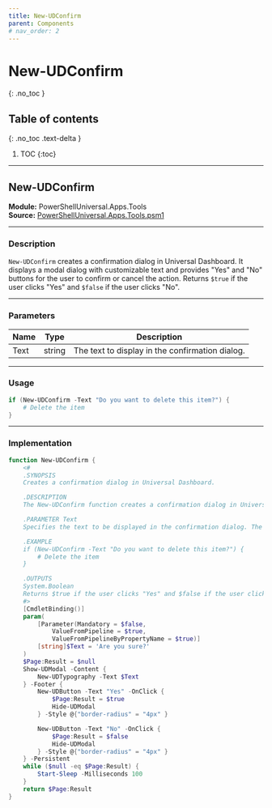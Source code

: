```yaml
---
title: New-UDConfirm
parent: Components
# nav_order: 2
---
```


# New-UDConfirm
{: .no_toc }

## Table of contents
{: .no_toc .text-delta }

1. TOC
{:toc}

---

## New-UDConfirm

**Module:** PowerShellUniversal.Apps.Tools  
**Source:** [PowerShellUniversal.Apps.Tools.psm1](https://github.com/ironmansoftware/gallery/blob/b7e579ff12793dba880c06cab0df059f5fe6b43b/Apps/PowerShellUniversal.Apps.Tools/PowerShellUniversal.Apps.Tools.psm1#L53)

---

### Description

`New-UDConfirm` creates a confirmation dialog in Universal Dashboard. It displays a modal dialog with customizable text and provides "Yes" and "No" buttons for the user to confirm or cancel the action. Returns `$true` if the user clicks "Yes" and `$false` if the user clicks "No".

---

### Parameters

| Name | Type   | Description                                      |
|------|--------|--------------------------------------------------|
| Text | string | The text to display in the confirmation dialog.  |

---

### Usage

```powershell
if (New-UDConfirm -Text "Do you want to delete this item?") {
    # Delete the item
}
```

---

### Implementation

```powershell
function New-UDConfirm {
    <#
    .SYNOPSIS
    Creates a confirmation dialog in Universal Dashboard.

    .DESCRIPTION
    The New-UDConfirm function creates a confirmation dialog in Universal Dashboard. It displays a modal dialog with a specified text and provides "Yes" and "No" buttons for the user to confirm or cancel the action.

    .PARAMETER Text
    Specifies the text to be displayed in the confirmation dialog. The default value is "Are you sure?".

    .EXAMPLE
    if (New-UDConfirm -Text "Do you want to delete this item?") {
        # Delete the item
    }

    .OUTPUTS
    System.Boolean
    Returns $true if the user clicks "Yes" and $false if the user clicks "No".
    #>
    [CmdletBinding()]
    param(
        [Parameter(Mandatory = $false,
            ValueFromPipeline = $true,
            ValueFromPipelineByPropertyName = $true)]
        [string]$Text = 'Are you sure?'
    )
    $Page:Result = $null
    Show-UDModal -Content {
        New-UDTypography -Text $Text
    } -Footer {
        New-UDButton -Text "Yes" -OnClick {
            $Page:Result = $true
            Hide-UDModal
        } -Style @{"border-radius" = "4px" }

        New-UDButton -Text "No" -OnClick {
            $Page:Result = $false
            Hide-UDModal
        } -Style @{"border-radius" = "4px" }
    } -Persistent
    while ($null -eq $Page:Result) {
        Start-Sleep -Milliseconds 100
    }
    return $Page:Result
}
```